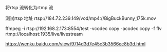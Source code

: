 将rtsp 流转化为rtmp 流

测试rtsp 地址 rtsp://184.72.239.149/vod/mp4://BigBuckBunny_175k.mov


ffmpeg -i rtsp://192.168.2.173:8554/test -vcodec copy -acodec copy -f flv rtmp://localhost:1935/live/livestream


https://wenku.baidu.com/view/97f4d3d7e45c3b3566ec8b3d.html

